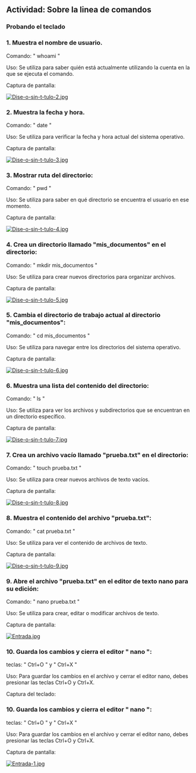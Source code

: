 ## Actividad: Sobre la linea de comandos
### Probando el teclado

### 1. Muestra el nombre de usuario.

Comando: " whoami "

Uso: Se utiliza para saber quién está actualmente utilizando la cuenta en la que se ejecuta el comando.

Captura de pantalla: 

[![Dise-o-sin-t-tulo-2.jpg](https://i.postimg.cc/HnXzPMvv/Dise-o-sin-t-tulo-2.jpg)](https://postimg.cc/V0sXJJ8X)

### 2. Muestra la fecha y hora.

Comando: " date "

Uso: Se utiliza para verificar la fecha y hora actual del sistema operativo.

Captura de pantalla: 

[![Dise-o-sin-t-tulo-3.jpg](https://i.postimg.cc/Zn7T0WKT/Dise-o-sin-t-tulo-3.jpg)](https://postimg.cc/T5b84YDS)

### 3. Mostrar ruta del directorio:

Comando: " pwd "

Uso: Se utiliza para saber en qué directorio se encuentra el usuario en ese momento.

Captura de pantalla:

[![Dise-o-sin-t-tulo-4.jpg](https://i.postimg.cc/xTB27DXF/Dise-o-sin-t-tulo-4.jpg)](https://postimg.cc/tYdwZcth)

### 4. Crea un directorio llamado "mis_documentos" en el directorio:

Comando: " mkdir mis_documentos "

Uso: Se utiliza para crear nuevos directorios para organizar archivos.

Captura de pantalla:

[![Dise-o-sin-t-tulo-5.jpg](https://i.postimg.cc/GtKWS655/Dise-o-sin-t-tulo-5.jpg)](https://postimg.cc/30yfkf7X)

### 5. Cambia el directorio de trabajo actual al directorio "mis_documentos":

Comando: " cd mis_documentos "

Uso: Se utiliza para navegar entre los directorios del sistema operativo.

Captura de pantalla:

[![Dise-o-sin-t-tulo-6.jpg](https://i.postimg.cc/fyQdgr9m/Dise-o-sin-t-tulo-6.jpg)](https://postimg.cc/349Wk99x)

### 6. Muestra una lista del contenido del directorio:

Comando: " ls "

Uso: Se utiliza para ver los archivos y subdirectorios que se encuentran en un directorio específico.

Captura de pantalla:

[![Dise-o-sin-t-tulo-7.jpg](https://i.postimg.cc/zDPZKYTy/Dise-o-sin-t-tulo-7.jpg)](https://postimg.cc/DmsM3Djh)

### 7. Crea un archivo vacío llamado "prueba.txt" en el directorio:

Comando: " touch prueba.txt "

Uso: Se utiliza para crear nuevos archivos de texto vacíos.

Captura de pantalla:

[![Dise-o-sin-t-tulo-8.jpg](https://i.postimg.cc/sgHw03DW/Dise-o-sin-t-tulo-8.jpg)](https://postimg.cc/DSsrSkGf)

### 8. Muestra el contenido del archivo "prueba.txt":

Comando: " cat prueba.txt "

Uso: Se utiliza para ver el contenido de archivos de texto.

Captura de pantalla:

[![Dise-o-sin-t-tulo-9.jpg](https://i.postimg.cc/QCSp9qF7/Dise-o-sin-t-tulo-9.jpg)](https://postimg.cc/kR6VLKFM)

### 9. Abre el archivo "prueba.txt" en el editor de texto nano para su edición:

Comando: " nano prueba.txt "

Uso: Se utiliza para crear, editar o modificar archivos de texto.

Captura de pantalla:

[![Entrada.jpg](https://i.postimg.cc/MZc5XC5Z/Entrada.jpg)](https://postimg.cc/w3pLGbnn)

### 10. Guarda los cambios y cierra el editor " nano ":

teclas: " Ctrl+O " y " Ctrl+X "

Uso:  Para guardar los cambios en el archivo y cerrar el editor nano, debes presionar las teclas Ctrl+O y Ctrl+X.

Captura del teclado:

### 10. Guarda los cambios y cierra el editor " nano ":

teclas: " Ctrl+O " y " Ctrl+X "

Uso:  Para guardar los cambios en el archivo y cerrar el editor nano, debes presionar las teclas Ctrl+O y Ctrl+X.

Captura de pantalla:

[![Entrada-1.jpg](https://i.postimg.cc/hjYtDCDC/Entrada-1.jpg)](https://postimg.cc/HcQg3975)



